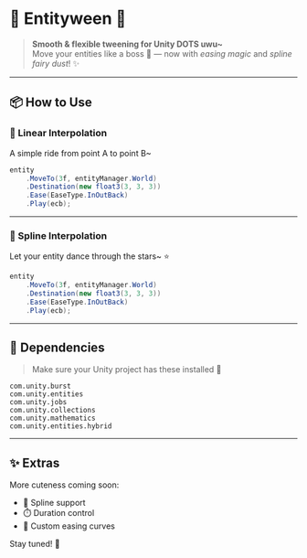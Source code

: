 # 🌟 Entityween 🌈  
> **Smooth & flexible tweening for Unity DOTS uwu~**  
Move your entities like a boss 🕺 — now with *easing magic* and *spline fairy dust*! ✨

---

## 📦 How to Use

### 🔁 Linear Interpolation  
A simple ride from point A to point B~  

```csharp
entity
    .MoveTo(3f, entityManager.World)
    .Destination(new float3(3, 3, 3))
    .Ease(EaseType.InOutBack)
    .Play(ecb);
````

---

### 💫 Spline Interpolation

Let your entity dance through the stars\~ ⭐

```csharp
entity
    .MoveTo(3f, entityManager.World)
    .Destination(new float3(3, 3, 3))
    .Ease(EaseType.InOutBack)
    .Play(ecb);
```

---

## 🧩 Dependencies

> Make sure your Unity project has these installed 💖

```
com.unity.burst  
com.unity.entities  
com.unity.jobs  
com.unity.collections  
com.unity.mathematics  
com.unity.entities.hybrid  
```

---

## ✨ Extras

More cuteness coming soon:

* 🌈 Spline support
* ⏱️ Duration control
* 💫 Custom easing curves

Stay tuned! 💌